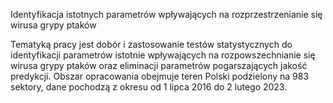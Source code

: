 Identyfikacja istotnych parametrów wpływających na rozprzestrzenianie się wirusa grypy ptaków

Tematyką pracy jest dobór i zastosowanie testów statystycznych do identyfikacji
parametrów istotnie wpływających na rozpowszechnianie się wirusa grypy ptaków oraz
eliminacji parametrów pogarszających jakość predykcji. Obszar opracowania obejmuje teren
Polski podzielony na 983 sektory, dane pochodzą z okresu od 1 lipca 2016 do 2 lutego 2023.
